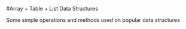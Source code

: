 #Array + Table + List Data Structures

Some simple operations and methods used on popular data structures